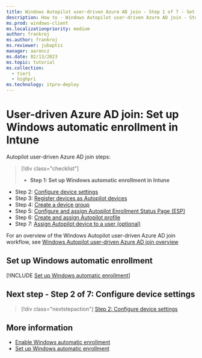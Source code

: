 ```yaml
---
title: Windows Autopilot user-driven Azure AD join - Step 1 of 7 - Set up Windows automatic enrollment in Intune
description: How to - Windows Autopilot user-driven Azure AD join - Step 1 of 7 - Set up Windows automatic enrollment in Intune.
ms.prod: windows-client
ms.localizationpriority: medium
author: frankroj
ms.author: frankroj
ms.reviewer: jubaptis
manager: aaroncz
ms.date: 02/13/2023
ms.topic: tutorial
ms.collection: 
  - tier1
  - highpri
ms.technology: itpro-deploy
---
```


# User-driven Azure AD join: Set up Windows automatic enrollment in Intune

Autopilot user-driven Azure AD join steps:
> [!div class="checklist"]
> - **Step 1: Set up Windows automatic enrollment in Intune**
- Step 2: [Configure device settings](azure-ad-join-device-settings.md)
- Step 3: [Register devices as Autopilot devices](azure-ad-join-register-device.md)
- Step 4: [Create a device group](azure-ad-join-device-group.md)
- Step 5: [Configure and assign Autopilot Enrollment Status Page (ESP)](azure-ad-join-esp.md)
- Step 6: [Create and assign Autopilot profile](azure-ad-join-autopilot-profile.md)
- Step 7: [Assign Autopilot device to a user (optional)](azure-ad-join-assign-device-to-user.md)

For an overview of the Windows Autopilot user-driven Azure AD join workflow, see [Windows Autopilot user-driven Azure AD join overview](azure-ad-join-workflow.md)

## Set up Windows automatic enrollment

[!INCLUDE [Set up Windows automatic enrollment](../includes/windows-automatic-enrollment.md)]

## Next step - Step 2 of 7: Configure device settings

> [!div class="nextstepaction"]
> [Step 2: Configure device settings](azure-ad-join-device-settings.md)

## More information

- [Enable Windows automatic enrollment](/mem/intune/enrollment/windows-enroll#enable-windows-automatic-enrollment)
- [Set up Windows automatic enrollment](/mem/autopilot/windows-autopilot-hybrid#set-up-windows-automatic-enrollment)
